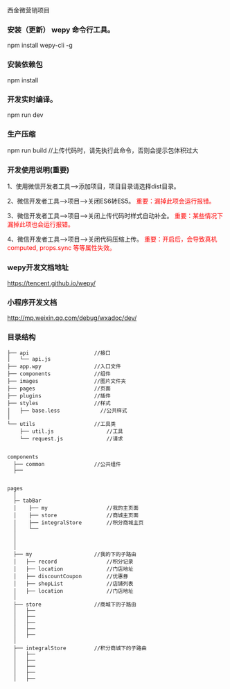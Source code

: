 
西金微营销项目

### 安装（更新） wepy 命令行工具。
  npm install wepy-cli -g

### 安装依赖包
  npm install

### 开发实时编译。
  npm run dev

### 生产压缩
  npm run build //上传代码时，请先执行此命令，否则会提示包体积过大


### 开发使用说明(重要)

1、使用微信开发者工具-->添加项目，项目目录请选择dist目录。

2、微信开发者工具-->项目-->关闭ES6转ES5。 <font color=red>重要：漏掉此项会运行报错。</font> 

3、微信开发者工具-->项目-->关闭上传代码时样式自动补全。  <font color=red>重要：某些情况下漏掉此项也会运行报错。</font> 

4、微信开发者工具-->项目-->关闭代码压缩上传。  <font color=red>重要：开启后，会导致真机computed, props.sync 等等属性失效。</font> 



### wepy开发文档地址
  https://tencent.github.io/wepy/

### 小程序开发文档
  http://mp.weixin.qq.com/debug/wxadoc/dev/
  
### 目录结构

    ├── api                     //接口
    │   └── api.js              
    ├── app.wpy                 //入口文件
    ├── components              //组件
    ├── images                  //图片文件夹
    ├── pages                   //页面
    ├── plugins                 //插件
    ├── styles                  //样式
    │   ├── base.less             //公共样式
    │
    └── utils                   //工具类
        ├── util.js                 //工具
        └── request.js              //请求


    components
      ├── common                //公共组件
      ├── 


    pages
      │
      ├─ tabBar
      │    ├── my                   //我的主页面
      │    ├── store                //商城主页面
      │    ├── integralStore        //积分商城主页
      │    └── 
      │
      │
      │
      ├── my                    //我的下的子路由
      │   ├── record                //积分记录
      │   ├── location              //门店地址
      │   ├── discountCoupon        //优惠券
      │   ├── shopList              //店铺列表
      │   ├── location              //门店地址
      │
      ├── store                 //商城下的子路由
      │   ├── 
      │   ├── 
      │   ├── 
      │   ├── 
      │   ├── 
      │
      ├── integralStore         //积分商城下的子路由
      │   ├── 
      │   ├── 
      │   ├── 
      │   ├── 
      │   ├── 

